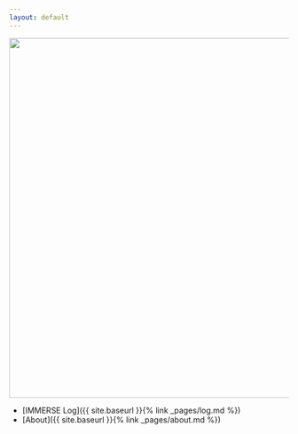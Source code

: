 ```yaml
---
layout: default
---
```

<img src="https://chriswils95.github.io/chriswils.github.io//pic.jpg" width="650" height="650"/>

  * [IMMERSE Log]({{ site.baseurl }}{% link _pages/log.md %})
  * [About]({{ site.baseurl }}{% link _pages/about.md %})
  